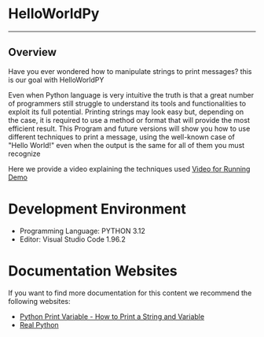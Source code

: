# HelloWorldPy
---------------------------------------------------------------------------------------------------------
## Overview

Have you ever wondered how to manipulate strings to print messages? this is our goal with HelloWorldPY

Even when Python language is very intuitive the truth is that a great number of programmers still struggle to understand its tools and functionalities to exploit its full potential. Printing strings may look easy but, depending on the case, it is required to use a method or format that will provide the most efficient result.
This Program and future versions will show you how to use different techniques to print a message, using the well-known case of "Hello World!" even when the output is the same for all of them you must recognize 

Here we provide a video explaining the techniques used 
[Video for Running Demo ](https://youtu.be/cDV2goH3n_4)

# Development Environment

- Programming Language: PYTHON 3.12
- Editor: Visual Studio Code 1.96.2

# Documentation Websites

If you want to find more documentation for this content we recommend the following websites:
* [Python Print Variable - How to Print a String and Variable](https://www.freecodecamp.org/news/python-print-variable-how-to-print-a-string-and-variable/)
* [Real Python](https://realpython.com/python-f-strings/)

